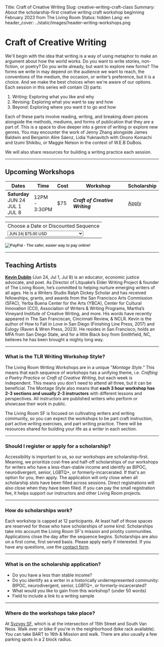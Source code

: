 Title: Craft of Creative Writing
Slug: creative-writing-craft-class
Summary: About the scholarship-first creative writing craft workshop beginning February 2023 from The Living Room 
Status: hidden
Lang: en
header_cover: ../static/images/header-writing-workshops.png

# Craft of Creative Writing

We'll begin with the idea that writing is a way of using metaphor to make an argument about how the world works. Do you want to write stories, non-fiction, or poetry? Do you write already, but want to explore new forms? The forms we write in may depend on the audience we want to reach, the conventions of the medium, the occasion, or writer’s preference, but it is a choice. And we make the best choices when we're aware of our options. Each session in this series will contain (3) parts: 

1. Writing: Exploring what you like and why
2. Revising: Exploring what you want to say and how
3. Beyond: Exploring where you want it to go and how

Each of these parts involve reading, writing, and breaking down pieces alongside the methods, mediums, and forms of publication that they are a part of. This is a space to dive deeper into a genre of writing or explore new genres. You may encounter the work of Jenny Zhang alongside James Baldwin and Benjamin Alire Sáenz, Lidia Yuknavitch with Onono Komachi and Izumi Shikibu, or Maggie Nelson in the context of W.E.B DuBois.

We will also share resources for building a writing practice each session.

---

## Upcoming Workshops

| Dates | Time | Cost | Workshop | Scholarship |
| ---- | --- | --- | --- | --- |
| **Saturday** <br/> JUN 24 <br/> JUL 1 <br/> JUL 8 | 12PM <br/> - <br/> 3:30PM | $75 | ***Craft of Creative Writing*** | [Apply](https://forms.gle/zHjTARKvoeqmKMq46) | 

<form action="https://www.paypal.com/cgi-bin/webscr" method="post" target="_top">
<input type="hidden" name="cmd" value="_s-xclick">
<input type="hidden" name="hosted_button_id" value="GUDJBXCY8PZ4W">
<table>
<tr><td><input type="hidden" name="on0" value="Workshop Days">Choose a Date or Discounted Sequence</td></tr><tr><td><select name="os0">
	<option value="JUN 24">JUN 24| $75.00 USD</option>
	<option value="JUL 1">JUL 1 | $75.00 USD</option>
	<option value="JUL 8">JUL 8| $75.00 USD</option>
	<option value="3 Workshop Sequence">3 Workshop Sequence | $200.00 USD</option>
</select> </td></tr>
</table>
<input type="hidden" name="currency_code" value="USD">
<input type="image" src="https://thelivingroomsf.com/static/images/register-button.png" border="0" name="submit" alt="PayPal - The safer, easier way to pay online!">
</form>


---

## Teaching Artists

[**Kevin Dublin**](https://kevindublin.com) (Jun 24, Jul 1, Jul 8) is an educator, economic justice advocate, and poet. As Director of Litquake’s Elder Writing Project & founder of The Living Room, he’s committed to helping nurture emerging writers of all ages. He is a Writers Studio Ralph Dickey Scholar and has received fellowships, grants, and awards from the San Francisco Arts Commission (SFAC), Yerba Buena Center for the Arts (YBCA), Center for Cultural Innovation (CCI), Association of Writers & Writing Programs, Martha’s Vineyard Institute of Creative Writing, and more. His words have recently appeared in The San Franciscan, Cincinnati Review, & NCLR. Kevin is the author of How to Fall in Love in San Diego (Finishing Line Press, 2017) and Eulogy (Raven & Wren Press, 2023). He resides in San Francisco, holds an MFA from San Diego State, and for a little Black boy from Smithfield, NC, believes he has been brought a mighty long way. 




---

### What is the TLR Writing Workshop Style?

The Living Room Writing Workshops are in a unique *"Montage Style."* This means that each sequence of workshops has a unifying theme, i.e. *Crafting a Poetry Practice* or *Craft of Creative Writing*, but each week is independent. This means you don't need to attend all three, but it can be beneficial. The Montage Style also means that **each 3 hour workshop has 2-3 sections and usually 2-3 instructors** with different lessons and perspectives. All instructors are published writers who perform or showcase their work in public.

The Living Room SF is focused on cultivating writers and writing community, so you can expect the workshops to be part craft instruction, part active writing exercises, and part writing practice. There will be resources shared for building your life as a writer in each section.

---

### Should I register or apply for a scholarship?
Accessibility is important to us, so our workshops are scholarship-first. Meaning, we prioritize cost-free and half-off scholarships of our workshops for writers who have a less-than-stable income and identify as BIPOC, neurodivergent, senior, LGBTQ+, or formerly-incarcerated. If that's an option for you, then apply. The application will only close when all scholarship slots have been filled across sessions. Direct registrations will also close when they have been filled. If you can pay the small registration fee, it helps support our instructors and other Living Room projects.

---

### How do scholarships work? 

Each workshop is capped at 12 participants. At least half of those spaces are reserved for those who have scholarships of some kind. Scholarships take into account the Living Room SF's mission and priotity communities. Applications close the day after the sequence begins. Scholarships are also on a first come, first served basis. Please apply early if interested. If you have any questions, use the [contact form](https://thelivingroomsf.com/contact/).

---

### What is on the scholarship application?

- Do you have a less than stable income?
- Do you identify as a writer in a historically underrepresented community: BIPOC, neurodivergent, senior, LGBTQ+, or formerly-incarcerated?
- What would you like to gain from this workshop? (under 50 words)
- Field to include a link to a writing sample

---

### Where do the workshops take place?

At [Syzygy SF](https://thelivingroomsf.com/venue/), which is at the intersection of 15th Street and South Van Ness. Walk over or bike if you're in the neighborhood (bike rack available). You can take BART to 16th & Mission and walk. There are also usually a few parking spots in a 2 block radius.




